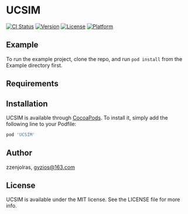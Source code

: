 # UCSIM

[![CI Status](https://img.shields.io/travis/zzenjolras/UCSIM.svg?style=flat)](https://travis-ci.org/zzenjolras/UCSIM)
[![Version](https://img.shields.io/cocoapods/v/UCSIM.svg?style=flat)](https://cocoapods.org/pods/UCSIM)
[![License](https://img.shields.io/cocoapods/l/UCSIM.svg?style=flat)](https://cocoapods.org/pods/UCSIM)
[![Platform](https://img.shields.io/cocoapods/p/UCSIM.svg?style=flat)](https://cocoapods.org/pods/UCSIM)

## Example

To run the example project, clone the repo, and run `pod install` from the Example directory first.

## Requirements

## Installation

UCSIM is available through [CocoaPods](https://cocoapods.org). To install
it, simply add the following line to your Podfile:

```ruby
pod 'UCSIM'
```

## Author

zzenjolras, gyzios@163.com

## License

UCSIM is available under the MIT license. See the LICENSE file for more info.
